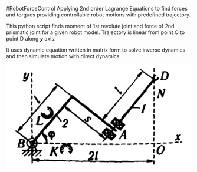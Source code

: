 #RobotForceControl
Applying 2nd order Lagrange Equations to find
forces and torgues providing controllable robot motions
with predefined trajectory.

This python script finds moment of 1st revolute joint
and force of 2nd prismatic joint for a given robot model. 
Trajectory is linear from point O to point D along ***y*** axis.

It uses dynamic equation written in matrix form to solve inverse dynamics
and then simulate motion with direct dynamics.

 ![](robot_model.png)
